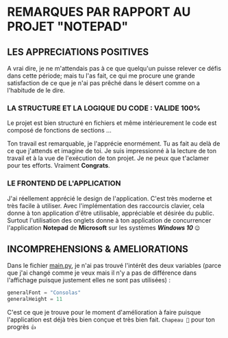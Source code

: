 # REMARQUES PAR RAPPORT AU PROJET "NOTEPAD"

## LES APPRECIATIONS POSITIVES

A vrai dire, je ne m'attendais pas à ce que quelqu'un puisse relever ce défis dans cette période; mais tu l'as fait, ce qui me procure une grande satisfaction de ce que je n'ai pas prêché dans le désert comme on a l'habitude de le dire.

### LA STRUCTURE ET LA LOGIQUE DU CODE : VALIDE 100%

Le projet est bien structuré en fichiers et même intérieurement le code est composé de fonctions de sections ...

Ton travail est remarquable, je l'apprécie enormément. Tu as fait au delà de ce que j'attends et imagine de toi. Je suis impressionné à la lecture de ton travail et à la vue de l'exécution de ton projet. Je ne peux que t'aclamer pour tes efforts. Vraiment **Congrats**.

### LE FRONTEND DE L'APPLICATION

J'ai réellement apprécié le design de l'application. C'est très moderne et très facile à utiliser. Avec l'implémentation des raccourcis clavier, cela donne à ton application d'être utilisable, appréciable et désirée du public. Surtout l'utilisation des onglets donne à ton application de concurrencer l'application **Notepad** de **Microsoft** sur les systèmes ***Windows 10*** ```😉```

## INCOMPREHENSIONS & AMELIORATIONS
Dans le fichier [main.py](main.py), je n'ai pas trouvé l'intérêt des deux variables (parce que j'ai changé comme je veux mais il n'y a pas de différence dans l'affichage puisque justement elles ne sont pas utilisées) :
```python
generalFont = "Consolas"
generalHeight = 11
```
C'est ce que je trouve pour le moment d'amélioration à faire puisque l'application est déjà très bien conçue et très bien fait. ```Chapeau 🤠``` pour ton progrès ```👍```